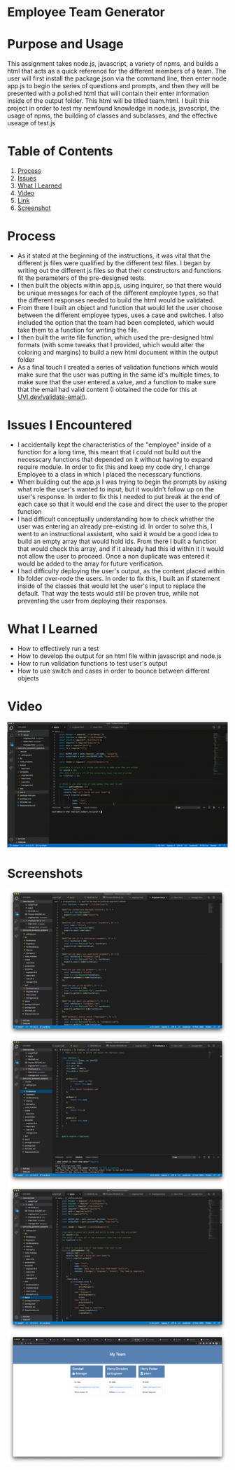 # Employee Team Generator

# Purpose and Usage
This assignment takes node.js, javascript, a variety of npms, and builds a html that acts as a quick reference for the different members of a team. 
The user will first install the package.json via the command line, then enter node app.js to begin the series of questions and prompts, and then they will be presented with a polished html that will contain their enter information inside of the output folder. This html will be titled team.html.
I built this project in order to test my newfound knowledge in node.js,  javascript, the usage of npms, the building of classes and subclasses, and the effective useage of test.js



# Table of Contents
1. [Process](#Process)
2. [Issues](#Issues)
3. [What I Learned](#What)
4. [Video](#Video)
5. [Link](#Link)
6. [Screenshot](#Screenshot)

# Process 
* As it stated at the beginning of the instructions, it was vital that the different js files were qualified by the different test files. I began by writing out the different js files so that their constructors and functions fit the perameters of the pre-designed tests.
* I then built the objects within app.js, using inquirer, so that there would be unique messages for each of the different employee types, so that the different responses needed to build the html would be validated.
* From there I built an object and function that would let the user choose between the different employee types, uses a case and switches. I also included the option that the team had been completed, which would take them to a function for writing the file. 
* I then built the write file function, which used the pre-designed html formats (with some tweaks that I provided, which would alter the coloring and margins) to build a new html document within the output folder
* As a final touch I created a series of validation functions which would make sure that the user was putting in the same id's multiple times, to make sure that the user entered a value, and a function to make sure that the email had valid content (I obtained the code for this at [UVI.dev/validate-email](https://ui.dev/validate-email-address-javascript/)).  

# Issues I Encountered 
* I accidentally kept the characteristics of the "employee" inside of a function for a long time, this meant that I could not build out the necesscary functions that depended on it without having to expand require module. In order to fix this and keep my code dry, I change Employee to a class in which I placed the necesscary functions. 
* When building out the app.js I was trying to begin the prompts by asking what role the user's wanted to input, but it wouldn't follow up on the user's response. In order to fix this I needed to put break at the end of each case so that it would end the case and direct the user to the proper function
* I had difficult conceptually understanding how to check whether the user was entering an already pre-existing id. In order to solve this, I went to an instructional assistant, who said it would be a good idea to build an empty array that would hold ids. From there I built a function that would check this array, and if it already had this id within it it would not allow the user to proceed. Once a non duplicate was entered it would be added to the array for future verification. 
* I had difficulty deploying the user's output, as the content placed within lib folder over-rode the users. In order to fix this, I built an if statement inside of the classes that would let the user's input to replace the default. That way the tests would still be proven true, while not preventing the user from deploying their responses.

# What I Learned
* How to effectively run a test 
* How to develop the output for an html file within javascript and node.js
* How to run validation functions to test user's output
* How to use switch and cases in order to bounce between different objects

# Video 
![Video Gif of the Application](./screenshots/assign10.gif)

# Screenshots 
![Screenshot of the test.js](./screenshots/test.png)
![Screenshot of employee.js in lib folder](./screenshots/library.png)
![Screenshot of app.js](./screenshots/app.png)
![Screenshot of deployed website](./screenshots/deployed.png)
